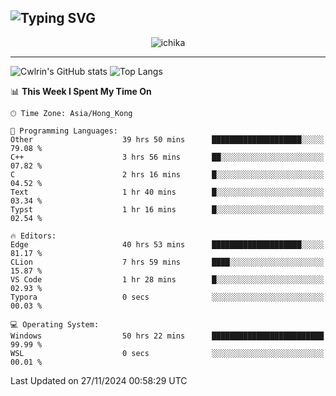 ![Typing SVG](https://readme-typing-svg.demolab.com?font=Jost&size=24&pause=1000&color=7799EE&vCenter=true&multiline=true&random=false&width=435&height=100&lines=Hi+there;I'm+Sakurakouji+Nanaha;You+can+also+tell+me+Cwlrin%E2%98%86)
---
<p align="center">
  <img src="https://image.cwlrin.wiki/images/2024/11/09/1000015899.md.png" alt="ichika" border="0" />
</p>

---
![Cwlrin's GitHub stats](https://github-readme-stats.vercel.app/api?username=cwlrin&show_icons=true&theme=buefy)
![Top Langs](https://github-readme-stats.vercel.app/api/top-langs/?username=cwlrin&layout=compact&hide=html,css)

<!--START_SECTION:waka-->
📊 **This Week I Spent My Time On** 

```text
🕑︎ Time Zone: Asia/Hong_Kong

💬 Programming Languages: 
Other                    39 hrs 50 mins      ████████████████████░░░░░   79.08 % 
C++                      3 hrs 56 mins       ██░░░░░░░░░░░░░░░░░░░░░░░   07.82 % 
C                        2 hrs 16 mins       █░░░░░░░░░░░░░░░░░░░░░░░░   04.52 % 
Text                     1 hr 40 mins        █░░░░░░░░░░░░░░░░░░░░░░░░   03.34 % 
Typst                    1 hr 16 mins        █░░░░░░░░░░░░░░░░░░░░░░░░   02.54 % 

🔥 Editors: 
Edge                     40 hrs 53 mins      ████████████████████░░░░░   81.17 % 
CLion                    7 hrs 59 mins       ████░░░░░░░░░░░░░░░░░░░░░   15.87 % 
VS Code                  1 hr 28 mins        █░░░░░░░░░░░░░░░░░░░░░░░░   02.93 % 
Typora                   0 secs              ░░░░░░░░░░░░░░░░░░░░░░░░░   00.03 % 

💻 Operating System: 
Windows                  50 hrs 22 mins      █████████████████████████   99.99 % 
WSL                      0 secs              ░░░░░░░░░░░░░░░░░░░░░░░░░   00.01 % 
```


 Last Updated on 27/11/2024 00:58:29 UTC
<!--END_SECTION:waka-->
